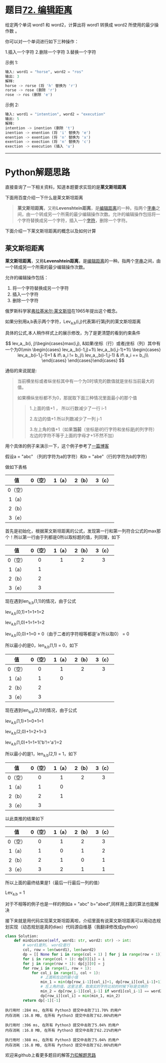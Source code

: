 # 题目[72. 编辑距离](https://leetcode-cn.com/problems/edit-distance/)

给定两个单词 word1 和 word2，计算出将 word1 转换成 word2 所使用的最少操作数 。

你可以对一个单词进行如下三种操作：

1.插入一个字符
2.删除一个字符
3.替换一个字符

示例 1:

```python
输入: word1 = "horse", word2 = "ros"
输出: 3
解释: 
horse -> rorse (将 'h' 替换为 'r')
rorse -> rose (删除 'r')
rose -> ros (删除 'e')
```

示例 2:

```python
输入: word1 = "intention", word2 = "execution"
输出: 5
解释: 
intention -> inention (删除 't')
inention -> enention (将 'i' 替换为 'e')
enention -> exention (将 'n' 替换为 'x')
exention -> exection (将 'n' 替换为 'c')
exection -> execution (插入 'u')
```



*****

# Python解题思路

直接查询了一下相关资料，知道本题要求实现的是**莱文斯坦距离**

下面用百度介绍一下什么是莱文斯坦距离

> **莱文斯坦距离**，又称**Levenshtein距离**，是[编辑距离](https://baike.baidu.com/item/编辑距离)的一种。指两个[字串](https://baike.baidu.com/item/字串)之间，由一个转成另一个所需的最少编辑操作次数。允许的编辑操作包括将一个字符替换成另一个字符，插入一个[字符](https://baike.baidu.com/item/字符)，删除一个字符。

下面介绍一下莱文斯坦距离的概念以及如何计算

## 莱文斯坦距离

**莱文斯坦距离**，又称**Levenshtein距离**，是[编辑距离](https://zh.wikipedia.org/wiki/編輯距離)的一种。指两个[字串](https://zh.wikipedia.org/wiki/字串)之间，由一个转成另一个所需的最少编辑操作次数。

允许的编辑操作包括：

1. 将一个字符替换成另一个字符
2. 插入一个字符
3. 删除一个字符

俄罗斯科学家[弗拉基米尔·莱文斯坦](https://zh.wikipedia.org/w/index.php?title=弗拉基米尔·莱文斯坦&action=edit&redlink=1)在1965年提出这个概念。

如果分别用a,b表示两个字符，Lev<sub>a,b</sub>(i,j)代表第i行第j列的莱文斯坦距离

具体的公式,本人稍作样式上的展示修改，为了是更清楚的看到约束条件

$$
lev_a,_b(i, j)\begin{cases}max(i,j), &如果i坐标（行）或者j坐标（列）其中有一个为0\\min    \begin{cases}    lev_a,_b(i-1,j)+1\\    lev_a,_b(i,j-1)+1\\    \begin{cases}    lev_a,_b(i-1,j-1)+1 & if\ a_i != b_j\\    lev_a,_b(i-1,j-1) & if\ a_i == b_j\\    \end{cases}    \end{cases}\end{cases}
$$

通俗的来说就是:

> 当前横坐标或者纵坐标其中有一个为0时填充的数值就是坐标当前最大的值。
>
> 如果横纵坐标都不为0，那就取下面三种情况里面最小的那个值
>
> > 1.上面的值+1 ， 所以行数减少了一行 i-1
> >
> > 2.左边的值+1 所以列数减少了一列 j-1
> >
> > 3.左上角的值+1（如果**当前**（坐标是i的行字符和坐标是j的列字符）左边的字符不等于上面的字母才+1不然不加）

用个具体的例子来演示一下，这个例子参考了[一篇博客](https://www.cnblogs.com/babyfei/p/7451767.html)

假设a = "abc" （列的字符为a的字符）和b = "abe"（行的字符为b的字符）

做如下表格

|   值    | 0（空） | 1（a） | 2（b） | 3（c） |
| :-----: | :-----: | :----: | :----: | :----: |
| 0（空） |         |        |        |        |
| 1（a）  |         |        |        |        |
| 2（b）  |         |        |        |        |
| 3（e）  |         |        |        |        |

首先是初始化，根据莱文斯坦距离的公式，发现第一行和第一列符合公式的max那个！所以第一行由于列都是0所以取标题的值，列同理，如下

|   值    | 0（空） | 1（a） | 2（b） | 3（c） |
| :-----: | :-----: | :----: | :----: | :----: |
| 0（空） |    0    |   1    |   2    |   3    |
| 1（a）  |    1    |        |        |        |
| 2（b）  |    2    |        |        |        |
| 3（e）  |    3    |        |        |        |

现在遇到len<sub>a,b</sub>(1,1)的情况，由于公式

lev<sub>a,b</sub>(0,1)+1=1+1=2

lev<sub>a,b</sub>(1,0)+1=1+1=2

lev<sub>a,b</sub>(0,0)+1=0 + 0（由于二者的字符相等都是'a'所以取0） = 0

所以最小的是0，len<sub>a,b</sub>(1,1) = 0，如下

|   值    | 0（空） | 1（a） | 2（b） | 3（c） |
| :-----: | :-----: | :----: | :----: | :----: |
| 0（空） |    0    |   1    |   2    |   3    |
| 1（a）  |    1    |   0    |        |        |
| 2（b）  |    2    |        |        |        |
| 3（e）  |    3    |        |        |        |

现在遇到len<sub>a,b</sub>(2,1)的情况，由于公式

lev<sub>a,b</sub>(1,1)+1=0+1=1

lev<sub>a,b</sub>(2,0)+1=2+1=3

lev<sub>a,b</sub>(1,0)+1=1+1('b'!='a')=2

所以最小的是1，len<sub>a,b</sub>(2,1) = 1，如下

|   值    | 0（空） | 1（a） | 2（b） | 3（c） |
| :-----: | :-----: | :----: | :----: | :----: |
| 0（空） |    0    |   1    |   2    |   3    |
| 1（a）  |    1    |   0    |        |        |
| 2（b）  |    2    |   1    |        |        |
| 3（e）  |    3    |        |        |        |

以此类推的结果如下

|   值    | 0（空） | 1（a） | 2（b） | 3（c） |
| :-----: | :-----: | :----: | :----: | :----: |
| 0（空） |    0    |   1    |   2    |   3    |
| 1（a）  |    1    |   0    |   1    |   2    |
| 2（b）  |    2    |   1    |   0    |   1    |
| 3（e）  |    3    |   2    |   1    |   1    |

所以上面的最终结果是1（最后一行最后一列的值）

Lev<sub>a,b</sub> = 1

对于不相等的例子也是一样的例如a = "abc" b="abed",同样用上面的算法也能解决



接下来就是用代码实现莱文斯坦距离啦，介绍里面有说莱文斯坦距离可以用动态规划实现（动态规划是真的diao）代码源自维基（我翻译修改成python）

```python
class Solution:
    def minDistance(self, word1: str, word2: str) -> int:
        # word1是列， word2是行
        col, row = len(word1), len(word2)
        dp = [[ None for i in range(col + 1) ] for j in range(row + 1)]
        for i in range(col + 1): dp[0][i] = i
        for j in range(row + 1): dp[j][0] = j
        for row_i in range(1, row + 1):
            for col_i in range(1, col + 1):
                # 上面和左边的最小值
                min_1 = min(dp[row_i-1][col_i]+1, dp[row_i][col_i-1]+1)
                # 左上角的值，这里注意，取真实的字符比较的时候下标是交换的
                min_2 = dp[row_i-1][col_i-1] if word1[col_i-1] == word2[row_i-1] else dp[row_i-1][col_i-1] + 1
                dp[row_i][col_i] = min(min_1, min_2)
        return dp[-1][-1]
```

```
执行用时 :284 ms, 在所有 Python3 提交中击败了11.70% 的用户
内存消耗 :16.8 MB, 在所有 Python3 提交中击败了62.06%的用户
    
执行用时 :396 ms, 在所有 Python3 提交中击败了5.04% 的用户
内存消耗 :16.8 MB, 在所有 Python3 提交中击败了62.21%的用户
    
执行用时 :388 ms, 在所有 Python3 提交中击败了5.04% 的用户
内存消耗 :16.8 MB, 在所有 Python3 提交中击败了62.06%的用户
```




欢迎来github上看更多题目的解答[力扣解题思路](https://github.com/WRAllen/LeetCode)

  